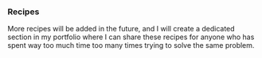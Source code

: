 ### Recipes

More recipes will be added in the future, and I will create a dedicated section in my portfolio where I can share these recipes for anyone who has spent way too much time too many times trying to solve the same problem.

